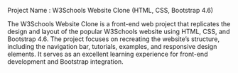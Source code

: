 Project Name : W3Schools Website Clone (HTML, CSS, Bootstrap 4.6)

The W3Schools Website Clone is a front-end web project that replicates the design and layout of the popular W3Schools website using HTML, CSS, and Bootstrap 4.6. The project focuses on recreating the website’s structure, including the navigation bar, tutorials, examples, and responsive design elements. It serves as an excellent learning experience for front-end development and Bootstrap integration.
